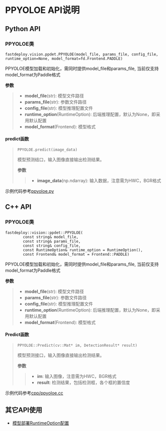 # PPYOLOE API说明

## Python API

### PPYOLOE类
```
fastdeploy.vision.ppdet.PPYOLOE(model_file, params_file, config_file, runtime_option=None, model_format=fd.Frontend.PADDLE)
```
PPYOLOE模型加载和初始化，需同时提供model_file和params_file, 当前仅支持model_format为Paddle格式

**参数**

> * **model_file**(str): 模型文件路径
> * **params_file**(str): 参数文件路径
> * **config_file**(str): 模型推理配置文件
> * **runtime_option**(RuntimeOption): 后端推理配置，默认为None，即采用默认配置
> * **model_format**(Frontend): 模型格式

#### predict函数
> ```
> PPYOLOE.predict(image_data)
> ```
> 模型预测结口，输入图像直接输出检测结果。
>
> **参数**
>
> > * **image_data**(np.ndarray): 输入数据，注意需为HWC，BGR格式

示例代码参考[ppyoloe.py](./ppyoloe.py)


## C++ API

### PPYOLOE类
```
fastdeploy::vision::ppdet::PPYOLOE(
        const string& model_file,
        const string& params_file,
        const string& config_file,
        const RuntimeOption& runtime_option = RuntimeOption(),
        const Frontend& model_format = Frontend::PADDLE)
```
PPYOLOE模型加载和初始化，需同时提供model_file和params_file, 当前仅支持model_format为Paddle格式

**参数**

> * **model_file**(str): 模型文件路径
> * **params_file**(str): 参数文件路径
> * **config_file**(str): 模型推理配置文件
> * **runtime_option**(RuntimeOption): 后端推理配置，默认为None，即采用默认配置
> * **model_format**(Frontend): 模型格式

#### Predict函数
> ```
> PPYOLOE::Predict(cv::Mat* im, DetectionResult* result)
> ```
> 模型预测接口，输入图像直接输出检测结果。
>
> **参数**
>
> > * **im**: 输入图像，注意需为HWC，BGR格式
> > * **result**: 检测结果，包括检测框，各个框的置信度

示例代码参考[cpp/ppyoloe.cc](cpp/ppyoloe.cc)

## 其它API使用

- [模型部署RuntimeOption配置](../../../docs/api/runtime_option.md)
